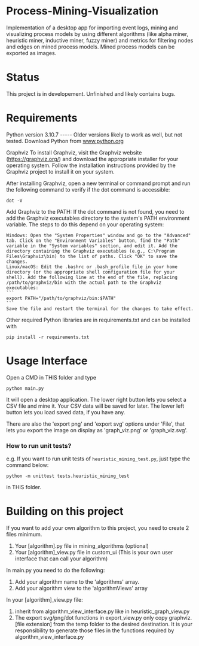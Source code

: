 # Process-Mining-Visualization
Implementation of a desktop app for importing event logs, mining and visualizing process models by using different algorithms (like alpha miner, heuristic miner, inductive miner, fuzzy miner) and metrics for filtering nodes and edges on mined process models. Mined process models can be exported as images.

# Status
This project is in developement. Unfinished and likely contains bugs.

# Requirements
Python version 3.10.7 ----- Older versions likely to work as well, but not tested.
Download Python from www.python.org

Graphviz
To install Graphviz, visit the Graphviz website (https://graphviz.org/) and download the appropriate installer for your operating system. Follow the installation instructions provided by the Graphviz project to install it on your system.

After installing Graphviz, open a new terminal or command prompt and run the following command to verify if the dot command is accessible:
```
dot -V
```
Add Graphviz to the PATH: If the dot command is not found, you need to add the Graphviz executables directory to the system's PATH environment variable. The steps to do this depend on your operating system:

    Windows: Open the "System Properties" window and go to the "Advanced" tab. Click on the "Environment Variables" button, find the "Path" variable in the "System variables" section, and edit it. Add the directory containing the Graphviz executables (e.g., C:\Program Files\Graphviz\bin) to the list of paths. Click "OK" to save the changes.
    Linux/macOS: Edit the .bashrc or .bash_profile file in your home directory (or the appropriate shell configuration file for your shell). Add the following line at the end of the file, replacing /path/to/graphviz/bin with the actual path to the Graphviz executables:
    ```
    export PATH="/path/to/graphviz/bin:$PATH"
    ```
    Save the file and restart the terminal for the changes to take effect.

Other required Python libraries are in requirements.txt and can be installed with
```
pip install -r requirements.txt
```


# Usage Interface
Open a CMD in THIS folder and type 
```
python main.py
```

It will open a desktop application.
The lower right button lets you select a CSV file and mine it. Your CSV data will be saved for later.
The lower left button lets you load saved data, if you have any.

There are also the 'export png' and 'export svg' options under 'File', that lets you export the image on display as 'graph_viz.png' or 'graph_viz.svg'.

### How to run unit tests?

e.g. If you want to run unit tests of `heuristic_mining_test.py`, just type the command below:

```
python -m unittest tests.heuristic_mining_test
```

in THIS folder.

# Building on this project
If you want to add your own algorithm to this project, you need to create 2 files minimum.
1. Your [algorithm].py file in mining_algorithms (optional)
2. Your [algorithm]_view.py file in custom_ui (This is your own user interface that can call your algorithm)

In main.py you need to do the following:
1. Add your algorithm name to the 'algorithms' array.
2. Add your algorithm view to the 'algorithmViews' array

In your [algorithm]_view.py file:
1. inherit from algorithm_view_interface.py like in heuristic_graph_view.py
2. The export svg/png/dot functions in export_view.py only copy graphviz.[file extension] from the temp folder to the desired destination. It is your responsibility to generate those files in the functions required by algorithm_view_interface.py
